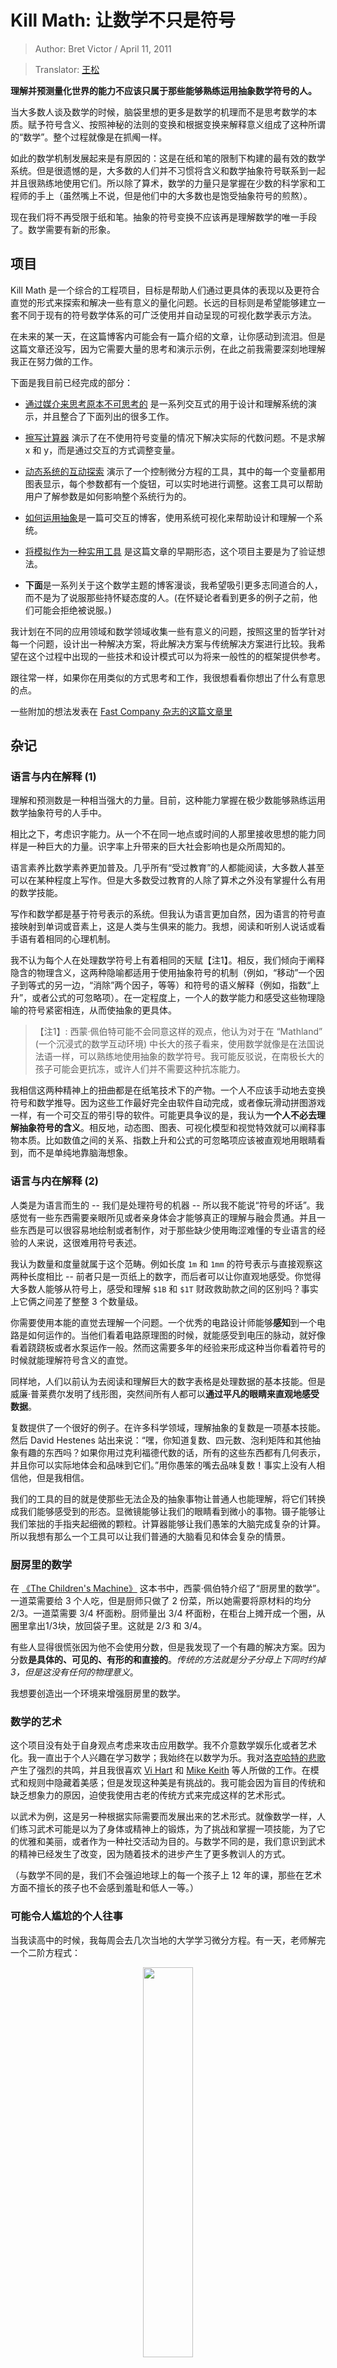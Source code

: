 # Kill Math: 让数学不只是符号

> Author: Bret Victor / April 11, 2011

> Translator: [王松](https://github.com/wangshub)

**理解并预测量化世界的能力不应该只属于那些能够熟练运用抽象数学符号的人。**

当大多数人谈及数学的时候，脑袋里想的更多是数学的机理而不是思考数学的本质。赋予符号含义、按照神秘的法则的变换和根据变换来解释意义组成了这种所谓的“数学”。整个过程就像是在抓阄一样。

如此的数学机制发展起来是有原因的：这是在纸和笔的限制下构建的最有效的数学系统。但是很遗憾的是，大多数的人们并不习惯将含义和数学抽象符号联系到一起并且很熟练地使用它们。所以除了算术，数学的力量只是掌握在少数的科学家和工程师的手上（虽然嘴上不说，但是他们中的大多数也是饱受抽象符号的煎熬）。

现在我们将不再受限于纸和笔。抽象的符号变换不应该再是理解数学的唯一手段了。数学需要有新的形象。

## 项目

Kill Math 是一个综合的工程项目，目标是帮助人们通过更具体的表现以及更符合直觉的形式来探索和解决一些有意义的量化问题。长远的目标则是希望能够建立一套不同于现有的符号数学体系的可广泛使用并自动呈现的可视化数学表示方法。

在未来的某一天，在这篇博客内可能会有一篇介绍的文章，让你感动到流泪。但是这篇文章还没写，因为它需要大量的思考和演示示例，在此之前我需要深刻地理解我正在努力做的工作。

下面是我目前已经完成的部分：

- [通过媒介来思考原本不可思考的](http://worrydream.com/MediaForThinkingTheUnthinkable) 是一系列交互式的用于设计和理解系统的演示，并且整合了下面列出的很多工作。
- [擦写计算器](http://worrydream.com/ScrubbingCalculator) 演示了在不使用符号变量的情况下解决实际的代数问题。不是求解 x 和 y，而是通过交互的方式调整变量。
- [动态系统的互动探索](http://vimeo.com/23839605/) 演示了一个控制微分方程的工具，其中的每一个变量都用图表显示，每个参数都有一个旋钮，可以实时地进行调整。这套工具可以帮助用户了解参数是如何影响整个系统行为的。
- [如何运用抽象](http://worrydream.com/LadderOfAbstraction)是一篇可交互的博客，使用系统可视化来帮助设计和理解一个系统。
- [将模拟作为一种实用工具](http://worrydream.com/SimulationAsAPracticalTool/) 是这篇文章的早期形态，这个项目主要是为了验证想法。

- **下面**是一系列关于这个数学主题的博客漫谈，我希望吸引更多志同道合的人，而不是为了说服那些持怀疑态度的人。(在怀疑论者看到更多的例子之前，他们可能会拒绝被说服。)

我计划在不同的应用领域和数学领域收集一些有意义的问题，按照这里的哲学针对每一个问题，设计出一种解决方案，将此解决方案与传统解决方案进行比较。我希望在这个过程中出现的一些技术和设计模式可以为将来一般性的的框架提供参考。

跟往常一样，如果你在用类似的方式思考和工作，我很想看看你想出了什么有意思的点。

一些附加的想法发表在 [Fast Company 杂志的这篇文章里](http://www.fastcodesign.com/1664508/could-this-ipad-interface-help-kill-math)

## 杂记

### 语言与内在解释 (1)

理解和预测数是一种相当强大的力量。目前，这种能力掌握在极少数能够熟练运用数学抽象符号的人手中。

相比之下，考虑识字能力。从一个不在同一地点或时间的人那里接收思想的能力同样是一种巨大的力量。识字率上升带来的巨大社会影响也是众所周知的。

语言素养比数学素养更加普及。几乎所有“受过教育”的人都能阅读，大多数人甚至可以在某种程度上写作。但是大多数受过教育的人除了算术之外没有掌握什么有用的数学技能。

写作和数学都是基于符号表示的系统。但我认为语言更加自然，因为语言的符号直接映射到单词或音素上，这是人类与生俱来的能力。我想，阅读和听别人说话或看手语有着相同的心理机制。

我不认为每个人在处理数学符号上有着相同的天赋【注1】。相反，我们倾向于阐释隐含的物理含义，这两种隐喻都适用于使用抽象符号的机制（例如，“移动”一个因子到等式的另一边，“消除”两个因子，等等）和符号的语义解释（例如，指数“上升”，或者公式的可忽略项）。在一定程度上，一个人的数学能力和感受这些物理隐喻的符号紧密相连，从而使抽象的更具体。

> 【注1】: 西蒙·佩伯特可能不会同意这样的观点，他认为对于在 “Mathland” (一个沉浸式的数学互动环境) 中长大的孩子看来，使用数学就像是在法国说法语一样，可以熟练地使用抽象的数学符号。我可能反驳说，在南极长大的孩子可能会更抗冻，或许人们并不需要这种抗冻能力。

我相信这两种精神上的扭曲都是在纸笔技术下的产物。一个人不应该手动地去变换符号和数学推导。因为这些工作最好完全由软件自动完成，或者像玩滑动拼图游戏一样，有一个可交互的带引导的软件。可能更具争议的是，我认为**一个人不必去理解抽象符号的含义**。相反地，动态图、图表、可视化模型和视觉特效就可以阐释事物本质。比如数值之间的关系、指数上升和公式的可忽略项应该被直观地用眼睛看到，而不是单纯地靠脑海想象。

### 语言与内在解释 (2)

人类是为语言而生的 -- 我们是处理符号的机器 -- 所以我不能说“符号的坏话”。我感觉有一些东西需要亲眼所见或者亲身体会才能够真正的理解与融会贯通。并且一些东西是可以很容易地绘制或者制作，对于那些缺少使用晦涩难懂的专业语言的经验的人来说，这很难用符号表述。

我认为数量和度量就属于这个范畴。例如长度 `1m` 和 `1mm` 的符号表示与直接观察这两种长度相比 -- 前者只是一页纸上的数字，而后者可以让你直观地感受。你觉得大多数人能够从符号上，感受和理解 `$1B` 和 `$1T` 财政救助款之间的区别吗？事实上它俩之间差了整整 3 个数量级。

你需要使用本能的直觉去理解一个问题。一个优秀的电路设计师能够**感知**到一个电路是如何运作的。当他们看着电路原理图的时候，就能感受到电压的脉动，就好像看着跷跷板或者水泵运作一般。然而这需要多年的经验来形成这种当你看着符号的时候就能理解符号含义的直觉。

同样地，人们以前认为去阅读和理解巨大的数字表格是处理数据的基本技能。但是威廉·普莱费尔发明了线形图，突然间所有人都可以**通过平凡的眼睛来直观地感受数据**。

复数提供了一个很好的例子。在许多科学领域，理解抽象的复数是一项基本技能。然后 David Hestenes 站出来说：“嘿，你知道复数、四元数、泡利矩阵和其他抽象有趣的东西吗？如果你用过克利福德代数的话，所有的这些东西都有几何表示，并且你可以实际地体会和品味到它们。”用你愚笨的嘴去品味复数！事实上没有人相信他，但是我相信。

我们的工具的目的就是使那些无法企及的抽象事物让普通人也能理解，将它们转换成我们能够感受到的形态。显微镜能够让我们的眼睛看到微小的事物。镊子能够让我们笨拙的手指夹起细微的颗粒。计算器能够让我们愚笨的大脑完成复杂的计算。所以我想有那么一个工具可以让我们普通的大脑看见和体会复杂的情景。

### 厨房里的数学

在 [《The Children's Machine》](https://www.amazon.com/dp/0465010636) 这本书中，西蒙·佩伯特介绍了“厨房里的数学”。一道菜需要给 3 个人吃，但是厨师只做了 2 份菜，所以她需要将原材料的均分 2/3。一道菜需要 3/4 杯面粉。厨师量出 3/4 杯面粉，在柜台上摊开成一个圈，从圈里拿出1/3块，放回袋子里。这就是 2/3 和 3/4。

有些人显得很慌张因为他不会使用分数，但是我发现了一个有趣的解决方案。因为分数**是具体的、可见的、有形的和直接的**。_传统的方法就是分子分母上下同时约掉 3，但是这没有任何的物理意义_。

我想要创造出一个环境来增强厨房里的数学。

### 数学的艺术

这个项目没有处于自身观点考虑来攻击应用数学。我不介意数学娱乐化或者艺术化。我一直出于个人兴趣在学习数学；我始终在以数学为乐。我对[洛克哈特的悲歌](http://worrydream.com/refs/Lockhart-MathematiciansLament.pdf)产生了强烈的共鸣，并且我很喜欢 [Vi Hart](http://vihart.com/) 和 [Mike Keith](http://www.cadaeic.net/) 等人所做的工作。在模式和规则中隐藏着美感；但是发现这种美是有挑战的。我可能会因为盲目的传统和缺乏想象力的原因，迫使我使用古老的传统方式来完成这样的艺术形式。

以武术为例，这是另一种根据实际需要而发展出来的艺术形式。就像数学一样，人们练习武术可能是以为了身体或精神上的锻炼，为了挑战和掌握一项技能，为了它的优雅和美丽，或者作为一种社交活动为目的。与数学不同的是，我们意识到武术的精神已经发生了改变，因为随着技术的进步产生了更多教训人的方式。

（与数学不同的是，我们不会强迫地球上的每一个孩子上 12 年的课，那些在艺术方面不擅长的孩子也不会感到羞耻和低人一等。）

### 可能令人尴尬的个人往事

当我读高中的时候，我每周会去几次当地的大学学习微分方程。有一天，老师解完一个二阶方程式：

<div style="text-align:center"><img src ="./image/2nd_order_eqution.png" width="40%" /></div>

他很随意地提出了一个问题：“你为什么认为这个解有两个任意常数？”

对这个问题我感到很疑惑，我认为答案本该如此呀。我能看出解有两个自由度，我能理解到这个程度，但是我从来没想到还有更深层次的原因。

老师然后说道，“因为你积分了两次”。然后他就开始继续讲其他的东西了，但是我小脑袋里已经满满都是问号。

我从来没有想过通过积分来求解微分方程。因为它看起来并不像积分。我知道积分是什么样的 -- 积分就是把东西都累加起来，就像往水槽里加水一样。

<div style="text-align:center"><img src ="./image/integral_demonstration.gif" width="60%" /></div>

并且我知道方程直观感受起来是什么样的 -- 它就像天平，慢慢地摆动越来越小，最后停了下来。

<div style="text-align:center"><img src ="./image/equation_demonstration.gif" width="60%" /></div>

后来我上了大学，从学校毕业后，开始了工程师的职业生涯，我没有被要求解上百上千个的微分方程。我理解了微分和积分在形式上的关联，但是我不知道我是否可以直觉感受到它。

后来有一天，我无意中读到斯托加茨的书 [《Nonlinear Dynamics and Chaos》](http://www.amazon.com/dp/0738204536)。在书中他问道，如何求解下列的微分方程：

<div style="text-align:center"><img src ="./image/differential_equation.png" width="30%" /></div>

随后他说，你不要这么做。它是非线性的。我们单单变换公式的方法不管用了。你需要把二阶的方程分解成两个一阶微分的方程式。

<div style="text-align:center"><img src ="./image/first_order_equations.png" width="30%" /></div>

画出相位空间的轨迹图，然后你就能直观地感受到整个系统的运作方式。

<div style="text-align:center"><img src ="./image/phase_trajectory.gif" width="60%" /></div>

在轨迹的每一点上，鼠标在水平和垂直方向都被微分推进了一点点，整合起来就像 LOGO 语言的小海龟在相位空间运动一样。

为什么我整个职业生涯都在整合一个我们看不见的东西呢？对我而言，**如果不在相位空间理解微分方程就像是没听过一首歌却要做音乐鉴赏一样**。

回想多年前我的老师提出来的问题：“为什么解是两个任意常数？”答案就很显然了：你必须选择轨迹得起始点，两个常量就像是小海龟做积分时的坐标 x 和 y 一样。我很多年以前就解决了“初值问题”，我却从来没有切身体会过这个初值。

### 教育和命令行

当这些笔记第一次发表的时候，我收到了很多读者的反馈。但是大多数的反馈都是以为为我想要变革 _数学教育_。有一个部分我简短切题地说道这个项目不是关于教育的，其他地方我没有提到过教育。

我发现这很令人费解。如果我提出一种新的驾驶汽车的方式（比如，我说方向盘这东西已经过时了，应该被替换为 Wii 游戏手柄），应该不会有人认为这是谈论 _汽车司机教育_ 吧。甚至没有人会提到教育二字。他们可能会思考这是否是一种开车的好方法。

但是当说道一种新的理解数学的方式时，人们总是开始联想到教室和课程。

有一点尤其奇怪，当今解决实际生活中的数学问题总好的工具竟然是是电子表格。如果我需要一个新的形式的电子表格，同样，没有人会说这是关于教育的。

（这种对教育领域的重新定位也发生在对一个[动态系统的交互探索的演示](http://vimeo.com/23839605/)中。肯定我本可以做得更好的：“这是一个原型工具，工程师和科学家可以对他们正在进行工程和科学系统进行建模和探索”。但是我认为这更加贴切这个工具的本意而不是仅仅“可视化 Lotka-Volterra 方程”。大多数的读者都想要像 [Wolfram 那样的演示](http://demonstrations.wolfram.com/)，对某个具体的数学问题进行可视化。这种感觉就像，我展示了一个全新的漂亮的不粘锅，后来每个人都上来问我要一盘美味的炒蛋。）

如果让我猜测为什么“数学改革”被误解为“数学教育改革”？我推断大多数人可能只在学校里和数学打交道。就像校园物理或者校园化学一样，数学被视为一门课来教授，而不是强调它是一种工具。人们在算术之外并没有在实际生活中使用数学，就好像不使用平方反比定律或者周期表一样。

这就是这个项目出发的前提 -- 大多数人们没有使用数学。但是如果数学被以一种更好的方式教学的话，人们可能会把数学用得更好！我（包括整个项目）的立场是：**不**。教学目前你想要的数学抽象符号和方法 -- 他们将仍然没有作用。使用糟糕的用户界面的教学方式仍然是没有用 -- 因为没有展示出用户需要看到的东西，不符合用户大脑里所想的内容，没有呈现出用户可以采取的操作。

对于大多数人来说 UNIX 命令行仍然是没有用的。有很多方法可以让普通大众使用计算机的强大之处，而不必教会每个人都去使用命令行。有一个很好的方法就是 -- 设计更好的用户界面，更多易访问的应用程序，更高级的抽象。直接形象地和真实地表现事物。

所以**当今的数学就像是命令行**，我们需要更好的用户界面。

### 别人说过的观点

> 奥利弗·斯蒂尔: 邮件

所有的不具体的抽象事物都是很难去想象的...我认为数学家是那些可以成功地弄清楚如何具体地思考抽象事物的人，所以抽象就不再抽象。我相信数学思维包括学习具体地思考抽象事物的能力，通常使用多种表示法 -- 如何将更多的事情视为“事情”的一部分。所以与其说避免抽象，更重要的是接纳抽象并且将抽象具体化...具体化抽象事物的一种方法是在旁边放一个已经具体化的实例。

> 大卫·赫斯顿斯和 盖瑞特·索布奇克: [克利福德代数到几何微积分：统一的数学语言](http://www.amazon.com/dp/9027725616)

克莱恩对数学结构和历史的开创性研究揭示了数学发展和分支的两个主要过程...一种强调代数结构，另一种强调几何解释。克莱恩的分析表明，在数学的历史发展过程中，一个过程交替地支配着另一个过程。但这两个过程不应相互排斥。毫无疑问事实上每一个过程都是建立在人类思维的两大能力之一上的：**语言能力和空间感知能力**。从心理学的角度来看，代数与几何的融合是非常基本的所以我们可以说：**没有代数的几何是愚蠢的！没有几何的代数是盲目的！**，

> 大卫·赫斯顿斯: [改变物理的数学语言](http://geocalc.clas.asu.edu/pdf/OerstedMedalLecture.pdf)

在物理课程中，数学被认为是理所当然的 -- 这是一成不变的真理。数学对我们的物理世界的深刻影响却从未被认真分析过。今天使用的数学工具是在过去被发明出来解决旧的问题，但是很有可能不太适合今天新的问题...

我们不必深入研究物理学的历史来证明数学对物理的深远影响。因为有两个著名的例子足以说明这一点：解析几何和微积分的发明是牛顿创立经典力学的基础，张量分析的发明对爱因斯坦创立广义相对论至关重要...

我想通过引用这两个例子来说明的一点是，如果没有基本的数学概念，这两个物理理论实际上是不可想象的。我们使用的数学建模工具曾经扩展但也限制了我们认知世界的能力。数学的局限性在于，那些为经典力学和解析几何学提供的数学支撑的理论方法已经不适用于广义的相对理论了。当今在物理学使用的数学工具可能在概念上就存在局限性。

> 艾伦·凯：[《用图像制造符号》](http://www.archive.org/details/AlanKeyD1987)

法国著名数学家雅克·阿达玛在他晚年时决定投票选出他的 99 个同伴，作为地球上 100 位最伟大的数学家和物理学家，雅克问他们：“你们的工作怎么样？”。他们都是私交，所以纷纷回信。只有一百人中的几个人声称他们使用数学符号。这着实令人惊讶。他们中的大多数人以意象或比喻的方式来理解数学。有 30% 的人包括爱因斯坦都是这样。爱因斯坦说道，“我对数学有肢体一般的感受。”爱因斯坦就像感知自己的手臂和手指一样去感受抽象的空间。

[做某事 > 图像 > 符号]中令人难过的部分就是，美国的所有孩子都在以符号的方式去学习数学和物理。但没有一个有创造性的数学家或者物理学家在以这种方式学习...他们使用符号的方式交流，但是实际研究的时候就不是这样。太多的教育是建立在这种规则之上了，仅仅是因为我们以谈话的方式来交流，但是这并不意味着只靠说和听去教学。

> 威廉·瑟斯顿：[论数学的证明和发展](http://arxiv.org/pdf/math/9404236v1)

当有一个重要的理论被证明的时候，通常该解法可以很快地在相关子领域内传播。这个证明如果是通过沟通交流的话可以在一小时之内就被该子领域的其他研究人员理解。但是如果写成 15 或 20 多页的论文，人们可能需要好几个小时甚至好几天才能够理解掌握。

为什么非正式的讨论和直接磕论文之间有这么大的区别呢？当一对一沟通的时候，人们除了数学语言还可以用很多其他的方式来交流。他们可以用手势、画图表、用肢体语言发出声响这些方式交流。沟通在这里就是双向的，人们可以专注于他们最关心的点上。以面对面的沟通方式，就可以更好地传达正在发生的事情，不仅在逻辑和语言方面，而且在其他心理层面。

在会谈中，人们变得更加拘谨和正式。数学的受众通常不善于提出大多数心中所关注的问题，而演讲汇报的人通常准备了一个不切实际的大纲，即使他们被问到问题，也会回避相关的回答。

在论文中，人们会仍然会比较正式。写作者将他们的想法翻译成符号和逻辑表达，读者努力地要将它们翻译回来。

> 理查德·汉明：[数学的不合理有效性](http://www.lecb.ncifcrf.gov/~toms/Hamming.unreasonable.html)

有必要强调一点，数学的前提假设不是摩西从西奈山上取下来的石板。一开始我们头脑中有了一个模糊的概念，然后我们各种各样的假设集合，最终慢慢地收敛成一个特定的集合。在严格的假设方法中，原始模糊的的概念会被后来假设所定义的内容代替。这就使得很难有概念上的发展，进而减缓了数学的发展。并不是说假设的方法是错误的，只是应该清楚认识到它的任意性，注意当结论慢慢变得清晰时我们应该准备改变假设。

> 理查德·汉明：[科学与工程的艺术](http://www.amazon.com/dp/B000P2XFPA)

当数字滤波器首次出现时，它们仅仅被视为经典模拟滤波器的一个变种；人们不认为它本质上有什么新意或者不同。这就和早期人们对计算机的认知错误一样。多次有人跟我说，计算机只是一个大型的计算的台式计算器，后来我都厌倦了这种说法。他们说，“任何机器能做的事，人工也能办到”。但是这种观点的人忽视了机器与人工相比，在速度、精度、可靠性和低成本上具有巨大的优势。一般来说，一个数量级的变化（10 倍）将会产生本质上的影响，更不用说计算机比人工计算快了许多许多倍了。那些声称没有本质区别的人从未对计算机的发展做出过任何重大贡献...

这是一个常见的、无休止的错误；人们总是想认为新事物就要像过去的东西一样 -- 他们习惯于处在大脑的舒适圈 -- 因此他们抗拒对眼下正在发生的新领域新事物做出任何大的贡献。

> 史蒂文·斯托加茨: [《非线性动力学与混沌理论》](http://www.amazon.com/dp/0738204536)

<div style="text-align:center"><img src ="./image/a_geometric_way_of_thinking.png" width="60%" /></div>